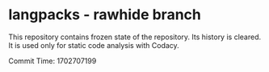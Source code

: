 # langpacks - rawhide branch

This repository contains frozen state of the repository.
Its history is cleared. It is used only for static code
analysis with Codacy.

Commit Time: 1702707199